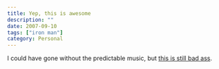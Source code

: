 ```yaml
---
title: Yep, this is awesome
description: ""
date: 2007-09-10
tags: ["iron man"]
category: Personal
---
```



I could have gone without the predictable music, but <a href="https://web.archive.org/web/20131211095307/http://www.apple.com/trailers/paramount/ironman/large_trailer.html">this is still bad ass</a>.
